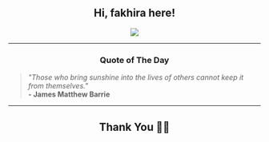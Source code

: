<h2 align="center"> Hi, fakhira here!</h2>

<p align="center">
<a href="https://github.com/fakhiralkda" alt="github streak"><img src="https://dvst-streak.herokuapp.com/?user=fakhiralkda&theme=tokyonight&fire=DD472C"></a>
</p>

<hr>
<h3 align="center">Quote of The Day</h3>
<p align="center">
<blockquote>
<i>"Those who bring sunshine into the lives of others cannot keep it from themselves."</i>
<br>
<b>- James Matthew Barrie</b>
</blockquote>
</p>


<hr>
<h2 align="center">Thank You 🙏🏼</h2>
